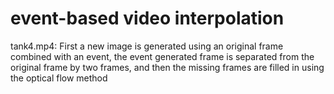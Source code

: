 # event-based video interpolation
tank4.mp4: First a new image is generated using an original frame combined with an event, the event generated frame is separated from the original frame by two frames, and then the missing frames are filled in using the optical flow method
